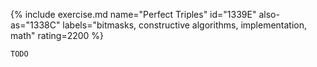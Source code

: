 {% include exercise.md name="Perfect Triples" id="1339E" also-as="1338C" labels="bitmasks, constructive algorithms, implementation, math" rating=2200 %}

```
TODO
```
